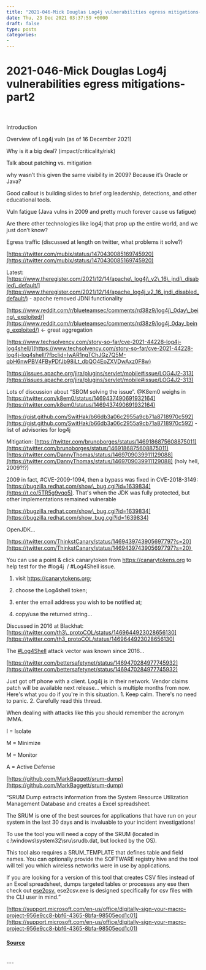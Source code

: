 ```yaml
---
title: "2021-046-Mick Douglas Log4j vulnerabilities egress mitigations- part2"
date: Thu, 23 Dec 2021 03:37:59 +0000
draft: false
type: posts
categories: 
- 
---
```

# 2021-046-Mick Douglas Log4j vulnerabilities egress mitigations- part2

<br/>

<br/>
Introduction

Overview of Log4j vuln (as of 16 December 2021)

Why is it a big deal? (impact/criticality/risk)

Talk about patching vs. mitigation

why wasn’t this given the same visibility in 2009? Because it’s Oracle or Java?

Good callout is building slides to brief org leadership, detections, and other educational tools.

Vuln fatigue (Java vulns in 2009 and pretty much forever cause us fatigue)

Are there other technologies like log4j that prop up the entire world, and we just don’t know?

Egress traffic (discussed at length on twitter, what problems it solve?)

[https://twitter.com/mubix/status/1470430085169745920](https://twitter.com/mubix/status/1470430085169745920)

Latest: [https://www.theregister.com/2021/12/14/apache\_log4j\_v2\_16\_jndi\_disabled\_default/](https://www.theregister.com/2021/12/14/apache_log4j_v2_16_jndi_disabled_default/) \- apache removed JDNI functionality

[https://www.reddit.com/r/blueteamsec/comments/rd38z9/log4j\_0day\_being\_exploited/](https://www.reddit.com/r/blueteamsec/comments/rd38z9/log4j_0day_being_exploited/) <- great aggregation

[https://www.techsolvency.com/story-so-far/cve-2021-44228-log4j-log4shell/](https://www.techsolvency.com/story-so-far/cve-2021-44228-log4j-log4shell/?fbclid=IwAR1ngTChJGz7Q5M-qbH6nwPBV4FByPDfJb98iLt_dbQO4EpZXVDwAxz0F8w)

[https://issues.apache.org/jira/plugins/servlet/mobile#issue/LOG4J2-313](https://issues.apache.org/jira/plugins/servlet/mobile#issue/LOG4J2-313)

Lots of discussion about “SBOM solving the issue”. @K8em0 weighs in [https://twitter.com/k8em0/status/1469437490691932164](https://twitter.com/k8em0/status/1469437490691932164)

[https://gist.github.com/SwitHak/b66db3a06c2955a9cb71a8718970c592](https://gist.github.com/SwitHak/b66db3a06c2955a9cb71a8718970c592) \-list of advisories for log4j

Mitigation: [https://twitter.com/brunoborges/status/1469186875608875011](https://twitter.com/brunoborges/status/1469186875608875011)  
[https://twitter.com/DannyThomas/status/1469709039911129088](https://twitter.com/DannyThomas/status/1469709039911129088) (holy hell, 2009?!?)

2009 in fact, #CVE-2009-1094, then a bypass was fixed in CVE-2018-3149: [https://bugzilla.redhat.com/show\_bug.cgi?id=1639834](https://t.co/5TR5g9vqo5). That's when the JDK was fully protected, but other implementations remained vulnerable  
  

[https://bugzilla.redhat.com/show\_bug.cgi?id=1639834](https://bugzilla.redhat.com/show_bug.cgi?id=1639834)

OpenJDK… 

[https://twitter.com/ThinkstCanary/status/1469439743905697797?s=20](https://twitter.com/ThinkstCanary/status/1469439743905697797?s=20) 

You can use a point & click canarytoken from https://canarytokens.org to help test for the #log4j  / #Log4Shell issue.

1) visit https://canarytokens.org;

2) choose the Log4shell token;

3) enter the email address you wish to be notified at;

4) copy/use the returned string...

Discussed in 2016 at Blackhat: [https://twitter.com/th3\_protoCOL/status/1469644923028656130](https://twitter.com/th3_protoCOL/status/1469644923028656130)

The [#Log4Shell](https://twitter.com/hashtag/Log4Shell?src=hashtag_click) attack vector was known since 2016…   
  
[https://twitter.com/bettersafetynet/status/1469470284977745932](https://twitter.com/bettersafetynet/status/1469470284977745932)

Just got off phone with a client. Log4j is in their network. Vendor claims patch will be available next release... which is multiple months from now. Here's what you do if you're in this situation. 1. Keep calm. There's no need to panic. 2. Carefully read this thread.

When dealing with attacks like this you should remember the acronym IMMA. 

I = Isolate 

M = Minimize 

M = Monitor 

A = Active Defense

[https://github.com/MarkBaggett/srum-dump](https://github.com/MarkBaggett/srum-dump)

“SRUM Dump extracts information from the System Resource Utilization Management Database and creates a Excel spreadsheet.

The SRUM is one of the best sources for applications that have run on your system in the last 30 days and is invaluable to your incident investigations!

To use the tool you will need a copy of the SRUM (located in c:\\windows\\system32\\sru\\srudb.dat, but locked by the OS).

This tool also requires a SRUM\_TEMPLATE that defines table and field names. You can optionally provide the SOFTWARE registry hive and the tool will tell you which wireless networks were in use by applications.

If you are looking for a version of this tool that creates CSV files instead of an Excel spreadsheet, dumps targeted tables or processes any ese then check out [ese2csv.](https://github.com/MarkBaggett/ese-analyst) ese2csv.exe is designed specifically for csv files with the CLI user in mind.”

[https://support.microsoft.com/en-us/office/digitally-sign-your-macro-project-956e9cc8-bbf6-4365-8bfa-98505ecd1c01](https://support.microsoft.com/en-us/office/digitally-sign-your-macro-project-956e9cc8-bbf6-4365-8bfa-98505ecd1c01)

#### [Source](http://brakeingsecurity.com/2021-046)

<br/>
---
